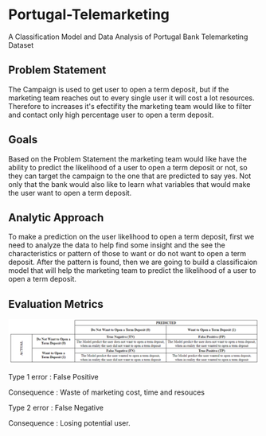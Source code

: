 # Portugal-Telemarketing
 A Classification Model and Data Analysis of Portugal Bank Telemarketing Dataset

 ## Problem Statement
The Campaign is used to get user to open a term deposit, but if the marketing team reaches out to every single user it will cost a lot resources. Therefore to increases it's efectifity the marketing team would like to filter and contact only high percentage user to open a term deposit.

## Goals
Based on the Problem Statement the marketing team would like have the ability to predict the likelihood of a user to open a term deposit or not, so they can target the campaign to the one that are predicted to say yes. Not only that the bank would also like to learn what variables that would make the user want to open a term deposit.

## Analytic Approach
To make a prediction on the user likelihood to open a term deposit, first we need to analyze the data to help find some insight and the see the characteristics or pattern of those to want or do not want to open a term deposit. After the pattern is found, then we are going to build a classificaion model that will help the marketing team to predict the likelihood of a user to open a term deposit.

## Evaluation Metrics
![Alt text](<image/me-revised.png>)

Type 1 error : False Positive

Consequence : Waste of marketing cost, time and resouces

Type 2 error : False Negative

Consequence : Losing potential user.